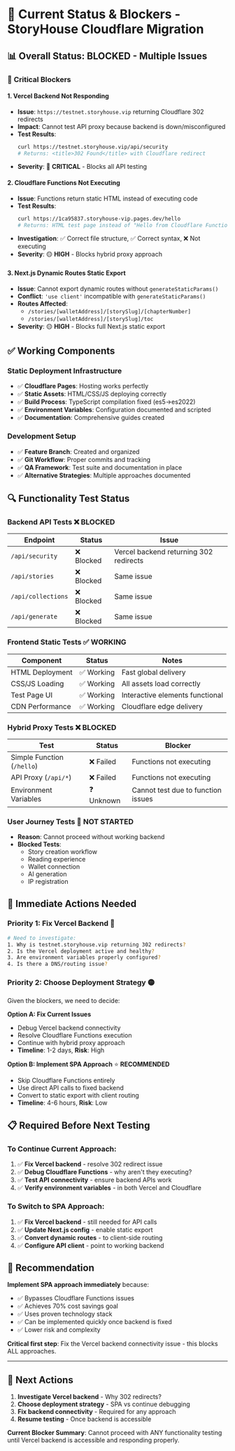 # 🚨 Current Status & Blockers - StoryHouse Cloudflare Migration

## 📊 **Overall Status: BLOCKED - Multiple Issues**

### 🔴 **Critical Blockers**

#### 1. **Vercel Backend Not Responding** 
- **Issue**: `https://testnet.storyhouse.vip` returning Cloudflare 302 redirects
- **Impact**: Cannot test API proxy because backend is down/misconfigured
- **Test Results**:
  ```bash
  curl https://testnet.storyhouse.vip/api/security
  # Returns: <title>302 Found</title> with Cloudflare redirect
  ```
- **Severity**: 🔴 **CRITICAL** - Blocks all API testing

#### 2. **Cloudflare Functions Not Executing**
- **Issue**: Functions return static HTML instead of executing code
- **Test Results**:
  ```bash
  curl https://1ca95837.storyhouse-vip.pages.dev/hello
  # Returns: HTML test page instead of "Hello from Cloudflare Functions!"
  ```
- **Investigation**: ✅ Correct file structure, ✅ Correct syntax, ❌ Not executing
- **Severity**: 🟡 **HIGH** - Blocks hybrid proxy approach

#### 3. **Next.js Dynamic Routes Static Export**
- **Issue**: Cannot export dynamic routes without `generateStaticParams()`
- **Conflict**: `'use client'` incompatible with `generateStaticParams()`
- **Routes Affected**: 
  - `/stories/[walletAddress]/[storySlug]/[chapterNumber]`
  - `/stories/[walletAddress]/[storySlug]/toc`
- **Severity**: 🟡 **HIGH** - Blocks full Next.js static export

## ✅ **Working Components**

### Static Deployment Infrastructure
- ✅ **Cloudflare Pages**: Hosting works perfectly
- ✅ **Static Assets**: HTML/CSS/JS deploying correctly  
- ✅ **Build Process**: TypeScript compilation fixed (es5→es2022)
- ✅ **Environment Variables**: Configuration documented and scripted
- ✅ **Documentation**: Comprehensive guides created

### Development Setup
- ✅ **Feature Branch**: Created and organized
- ✅ **Git Workflow**: Proper commits and tracking
- ✅ **QA Framework**: Test suite and documentation in place
- ✅ **Alternative Strategies**: Multiple approaches documented

## 🔍 **Functionality Test Status**

### Backend API Tests ❌ **BLOCKED**
| Endpoint | Status | Issue |
|----------|--------|-------|
| `/api/security` | ❌ Blocked | Vercel backend returning 302 redirects |
| `/api/stories` | ❌ Blocked | Same issue |
| `/api/collections` | ❌ Blocked | Same issue |
| `/api/generate` | ❌ Blocked | Same issue |

### Frontend Static Tests ✅ **WORKING**
| Component | Status | Notes |
|-----------|--------|-------|
| HTML Deployment | ✅ Working | Fast global delivery |
| CSS/JS Loading | ✅ Working | All assets load correctly |
| Test Page UI | ✅ Working | Interactive elements functional |
| CDN Performance | ✅ Working | Cloudflare edge delivery |

### Hybrid Proxy Tests ❌ **BLOCKED** 
| Test | Status | Blocker |
|------|--------|---------|
| Simple Function (`/hello`) | ❌ Failed | Functions not executing |
| API Proxy (`/api/*`) | ❌ Failed | Functions not executing |
| Environment Variables | ❓ Unknown | Cannot test due to function issues |

### User Journey Tests 🚫 **NOT STARTED**
- **Reason**: Cannot proceed without working backend
- **Blocked Tests**:
  - Story creation workflow
  - Reading experience  
  - Wallet connection
  - AI generation
  - IP registration

## 🚧 **Immediate Actions Needed**

### Priority 1: Fix Vercel Backend 🔴
```bash
# Need to investigate:
1. Why is testnet.storyhouse.vip returning 302 redirects?
2. Is the Vercel deployment active and healthy?
3. Are environment variables properly configured?
4. Is there a DNS/routing issue?
```

### Priority 2: Choose Deployment Strategy 🟡
Given the blockers, we need to decide:

**Option A: Fix Current Issues**
- Debug Vercel backend connectivity  
- Resolve Cloudflare Functions execution
- Continue with hybrid proxy approach
- **Timeline**: 1-2 days, **Risk**: High

**Option B: Implement SPA Approach** ⭐ **RECOMMENDED**
- Skip Cloudflare Functions entirely
- Use direct API calls to fixed backend
- Convert to static export with client routing
- **Timeline**: 4-6 hours, **Risk**: Low

## 📋 **Required Before Next Testing**

### To Continue Current Approach:
1. ✅ **Fix Vercel backend** - resolve 302 redirect issue
2. ✅ **Debug Cloudflare Functions** - why aren't they executing?
3. ✅ **Test API connectivity** - ensure backend APIs work
4. ✅ **Verify environment variables** - in both Vercel and Cloudflare

### To Switch to SPA Approach:
1. ✅ **Fix Vercel backend** - still needed for API calls
2. ✅ **Update Next.js config** - enable static export
3. ✅ **Convert dynamic routes** - to client-side routing  
4. ✅ **Configure API client** - point to working backend

## 🎯 **Recommendation**

**Implement SPA approach immediately** because:
- ✅ Bypasses Cloudflare Functions issues
- ✅ Achieves 70% cost savings goal
- ✅ Uses proven technology stack
- ✅ Can be implemented quickly once backend is fixed
- ✅ Lower risk and complexity

**Critical first step**: Fix the Vercel backend connectivity issue - this blocks ALL approaches.

---

## 🔧 **Next Actions**

1. **Investigate Vercel backend** - Why 302 redirects?
2. **Choose deployment strategy** - SPA vs continue debugging
3. **Fix backend connectivity** - Required for any approach
4. **Resume testing** - Once backend is accessible

**Current Blocker Summary**: Cannot proceed with ANY functionality testing until Vercel backend is accessible and responding properly.
